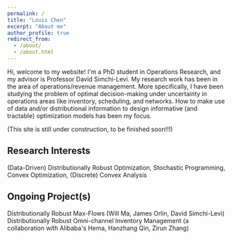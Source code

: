 ```yaml
---
permalink: /
title: "Louis Chen"
excerpt: "About me"
author_profile: true
redirect_from: 
  - /about/
  - /about.html
---
```


Hi, welcome to my website! I'm a PhD student in Operations Research, and my advisor is Professor David Simchi-Levi. My research work has been in the area of operations/revenue management. More specifically, I have been studying the problem of optimal decision-making under uncertainty in operations areas like inventory, scheduling, and networks. How to make use of data and/or distributional information to design informative (and tractable) optimization models has been my focus.

(This site is still under construction, to be finished soon!!!)


Research Interests
------
(Data-Driven) Distributionally Robust Optimization, Stochastic Programming, Convex Optimization, (Discrete) Convex Analysis


Ongoing Project(s)
------
Distributionally Robust Max-Flows (Will Ma, James Orlin, David Simchi-Levi)
Distributionally Robust Omni-channel Inventory Management (a collaboration with Alibaba's Hema, Hanzhang Qin, Zirun Zhang)
